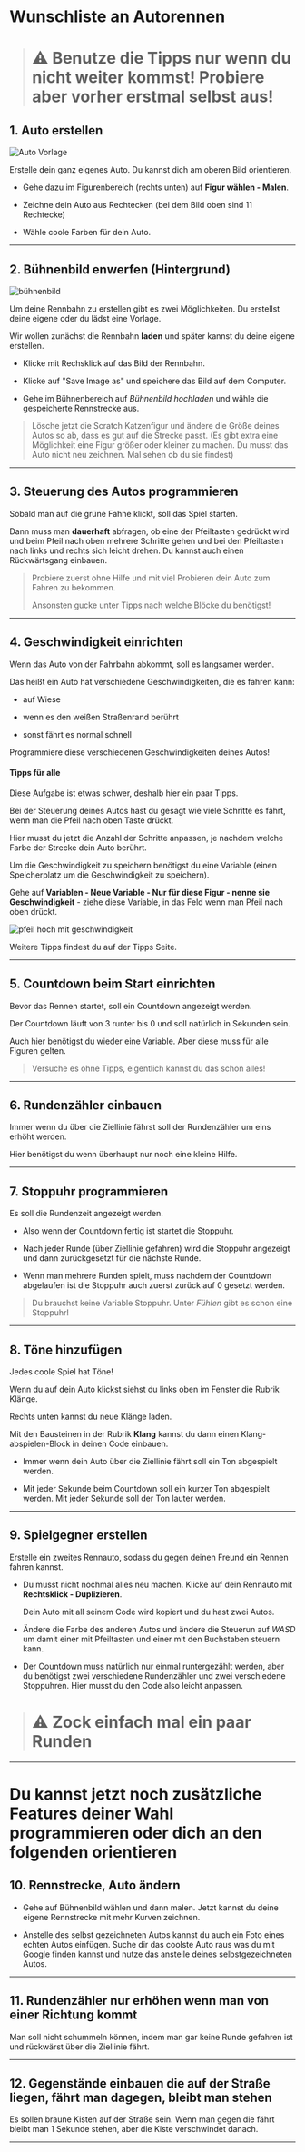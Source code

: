 # Wunschliste an Autorennen


> # ⚠️ Benutze die Tipps nur wenn du nicht weiter kommst! Probiere aber vorher erstmal selbst aus!

## 1. Auto erstellen

![Auto Vorlage](img/auto.png)

Erstelle dein ganz eigenes Auto. Du kannst dich am oberen Bild orientieren. 

- Gehe dazu im Figurenbereich (rechts unten) auf **Figur wählen - Malen**.

- Zeichne dein Auto aus Rechtecken (bei dem Bild oben sind 11 Rechtecke)

- Wähle coole Farben für dein Auto.

<hr> 

## 2. Bühnenbild enwerfen (Hintergrund)

![bühnenbild](img/bühnenbild.png)

Um deine Rennbahn zu erstellen gibt es zwei Möglichkeiten. Du erstellst deine eigene oder du lädst eine Vorlage.

Wir wollen zunächst die Rennbahn **laden** und später kannst du deine eigene erstellen.

  - Klicke mit Rechsklick auf das Bild der Rennbahn. 

  - Klicke auf "Save Image as" und speichere das Bild auf dem Computer.

  - Gehe im Bühnenbereich auf *Bühnenbild hochladen* und wähle die gespeicherte Rennstrecke aus.

> Lösche jetzt die Scratch Katzenfigur und ändere die Größe deines Autos so ab, dass es gut auf die Strecke passt. (Es gibt extra eine Möglichkeit eine Figur größer oder kleiner zu machen. Du musst das Auto nicht neu zeichnen. Mal sehen ob du sie findest)

<hr>

## 3. Steuerung des Autos programmieren

Sobald man auf die grüne Fahne klickt, soll das Spiel starten. 

Dann muss man **dauerhaft** abfragen, ob eine der Pfeiltasten gedrückt wird und beim Pfeil nach oben mehrere Schritte gehen und bei den Pfeiltasten nach links und rechts sich leicht drehen. Du kannst auch einen Rückwärtsgang einbauen.

> Probiere zuerst ohne Hilfe und mit viel Probieren dein Auto zum Fahren zu bekommen. 
>
> Ansonsten gucke unter Tipps nach welche Blöcke du benötigst!

<hr> 

## 4. Geschwindigkeit einrichten

Wenn das Auto von der Fahrbahn abkommt, soll es langsamer werden.

Das heißt ein Auto hat verschiedene Geschwindigkeiten, die es fahren kann:

- auf Wiese

- wenn es den weißen Straßenrand berührt

- sonst fährt es normal schnell

Programmiere diese verschiedenen Geschwindigkeiten deines Autos!

#### Tipps für alle

Diese Aufgabe ist etwas schwer, deshalb hier ein paar Tipps.

Bei der Steuerung deines Autos hast du gesagt wie viele Schritte es fährt, wenn man die Pfeil nach oben Taste drückt. 

Hier musst du jetzt die Anzahl der Schritte anpassen, je nachdem welche Farbe der Strecke dein Auto berührt. 

Um die Geschwindigkeit zu speichern benötigst du eine Variable (einen Speicherplatz um die Geschwindigkeit zu speichern).

Gehe auf **Variablen - Neue Variable - Nur für diese Figur - nenne sie Geschwindigkeit** - ziehe diese Variable, in das Feld wenn man Pfeil nach oben drückt. 

![pfeil hoch mit geschwindigkeit](img/pfeil-hoch-geschwindigkeit.png)

Weitere Tipps findest du auf der Tipps Seite.

<hr>

## 5. Countdown beim Start einrichten


Bevor das Rennen startet, soll ein Countdown angezeigt werden. 

Der Countdown läuft von 3 runter bis 0 und soll natürlich in Sekunden sein. 

Auch hier benötigst du wieder eine Variable. Aber diese muss für alle Figuren gelten.

> Versuche es ohne Tipps, eigentlich kannst du das schon alles!

<hr>

## 6. Rundenzähler einbauen

Immer wenn du über die Ziellinie fährst soll der Rundenzähler um eins erhöht werden. 

Hier benötigst du wenn überhaupt nur noch eine kleine Hilfe. 

<hr>

## 7. Stoppuhr programmieren

Es soll die Rundenzeit angezeigt werden. 

- Also wenn der Countdown fertig ist startet die Stoppuhr.

- Nach jeder Runde (über Ziellinie gefahren) wird die Stoppuhr angezeigt und dann zurückgesetzt für die nächste Runde. 
 
- Wenn man mehrere Runden spielt, muss nachdem der Countdown abgelaufen ist die Stoppuhr auch zuerst zurück auf 0 gesetzt werden.

> Du brauchst keine Variable Stoppuhr. Unter *Fühlen* gibt es schon eine Stoppuhr!

<hr>

## 8. Töne hinzufügen

Jedes coole Spiel hat Töne!

Wenn du auf dein Auto klickst siehst du links oben im Fenster die Rubrik Klänge. 

Rechts unten kannst du neue Klänge laden.

Mit den Bausteinen in der Rubrik **Klang** kannst du dann einen Klang-abspielen-Block in deinen Code einbauen.

- Immer wenn dein Auto über die Ziellinie fährt soll ein Ton abgespielt werden.

- Mit jeder Sekunde beim Countdown soll ein kurzer Ton abgespielt werden. Mit jeder Sekunde soll der Ton lauter werden.

<hr>

## 9. Spielgegner erstellen

Erstelle ein zweites Rennauto, sodass du gegen deinen Freund ein Rennen fahren kannst.

- Du musst nicht nochmal alles neu machen. Klicke auf dein Rennauto mit **Rechtsklick - Duplizieren**.

    Dein Auto mit all seinem Code wird kopiert und du hast zwei Autos. 

- Ändere die Farbe des anderen Autos und ändere die Steuerun auf *WASD* um damit einer mit Pfeiltasten und einer mit den Buchstaben steuern kann. 

- Der Countdown muss natürlich nur einmal runtergezählt werden, aber du benötigst zwei verschiedene Rundenzähler und zwei verschiedene Stoppuhren. Hier musst du den Code also leicht anpassen.

> # ⚠️ Zock einfach mal ein paar Runden

<hr>

# Du kannst jetzt noch zusätzliche Features deiner Wahl programmieren oder dich an den folgenden orientieren

## 10. Rennstrecke, Auto ändern

- Gehe auf Bühnenbild wählen und dann malen. Jetzt kannst du deine eigene Rennstrecke mit mehr Kurven zeichnen. 

- Anstelle des selbst gezeichneten Autos kannst du auch ein Foto eines echten Autos einfügen. Suche dir das coolste Auto raus was du mit Google finden kannst und nutze das anstelle deines selbstgezeichneten Autos.  
 
<hr>

## 11. Rundenzähler nur erhöhen wenn man von einer Richtung kommt

Man soll nicht schummeln können, indem man gar keine Runde gefahren ist und rückwärst über die Ziellinie fährt. 

<hr>

## 12. Gegenstände einbauen die auf der Straße liegen, fährt man dagegen, bleibt man stehen

Es sollen braune Kisten auf der Straße sein. Wenn  man gegen die fährt bleibt man 1 Sekunde stehen, aber die Kiste verschwindet danach. 
<hr>
